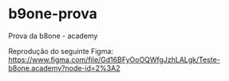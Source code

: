 # b9one-prova
Prova da b8one - academy

Reprodução do seguinte Figma: https://www.figma.com/file/Gd16BFyOoOQWfgJzhLALgk/Teste-b8one.academy?node-id=2%3A2
